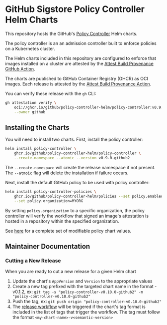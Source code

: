 # GitHub Sigstore Policy Controller Helm Charts

This repository hosts the GitHub's [Policy Controller](https://github.com/github/policy-controller) Helm charts.

The policy controller is an an admission controller built to enforce policies
on a Kubernetes cluster.

The Helm charts included in this repository are configured to enforce that
images installed on a cluster are attested by the
[Attest Build Provenance GitHub Action](https://github.com/actions/attest-build-provenance).

The charts are published to GitHub Container Registry (GHCR) as OCI images. Each release is attested by
the [Attest Build Provenance Action](https://github.com/actions/attest-build-provenance).

You can verify these release with the `gh` CLI:
```bash
gh attestation verify \
    oci://ghcr.io/github/policy-controller-helm/policy-controller:v0.9.0-github2 \
    --owner github
```

## Installing the Charts

You will need to install two charts. First, install the policy controller:

```bash
helm install policy-controller \
    ghcr.io/github/policy-controller-helm/policy-controller \
    --create-namespace --atomic --version v0.9.0-github2
```

The `--create-namespace` will create the release namespace if not present.
The `--atmoic` flag will delete the installation if failure occurs. 

Next, install the default GitHub policy to be used with policy controller:

```bash
helm install policy-controller-policies \
    ghcr.io/github/policy-controller-helm/policies --set policy.enabled=true \
    --set policy.organization=MYORG
```

By setting `policy.organization` to a specific organization, the policy
controller will verify the workflow that signed an image's attestation is hosted
in a repository within the specified organization.

See [here](charts/policies/values.yaml) for a complete set of modifiable 
policy chart values.

## Maintainer Documentation

### Cutting a New Release

When you are ready to cut a new release for a given Helm chart

1. Update the chart's `AppVersion` and `Version` to the appropriate values
1. Create a new tag prefixed with the targeted chart name in the format <my-chart-name>-v0.1.2, ex: `git tag -s "policy-controller-v0.10.0-github2" -m "policy-controller-v0.10.0-github2"`
1. Push the tag, ex: `git push origin "policy-controller-v0.10.0-github2"`
1. The [release workflow](.github/workflows/release.yml) will be triggered if 
the chart's tag format is included in the list of tags that trigger the workflow.
The tag must follow the format `<my-chart-name>-v<semantic-version>`
